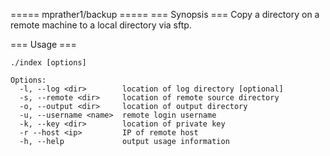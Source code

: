 ===== mprather1/backup =====
=== Synopsis ===
Copy a directory on a remote machine to a local directory via sftp.

=== Usage ===

    ./index [options]
    
    Options:
      -l, --log <dir>        location of log directory [optional]
      -s, --remote <dir>     location of remote source directory
      -o, --output <dir>     location of output directory
      -u, --username <name>  remote login username
      -k, --key <dir>        location of private key
      -r --host <ip>         IP of remote host
      -h, --help             output usage information


  